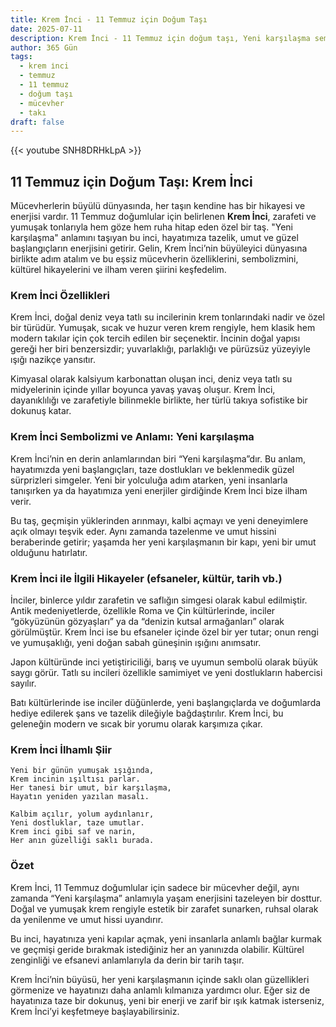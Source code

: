 ```yaml
---
title: Krem İnci - 11 Temmuz için Doğum Taşı
date: 2025-07-11
description: Krem İnci - 11 Temmuz için doğum taşı, Yeni karşılaşma sembolü. Bu özel taşın derin anlamını öğrenin.
author: 365 Gün
tags:
  - krem i̇nci
  - temmuz
  - 11 temmuz
  - doğum taşı
  - mücevher
  - takı
draft: false
---
```


{{< youtube SNH8DRHkLpA >}}

## 11 Temmuz için Doğum Taşı: Krem İnci

Mücevherlerin büyülü dünyasında, her taşın kendine has bir hikayesi ve enerjisi vardır. 11 Temmuz doğumlular için belirlenen **Krem İnci**, zarafeti ve yumuşak tonlarıyla hem göze hem ruha hitap eden özel bir taş. "Yeni karşılaşma" anlamını taşıyan bu inci, hayatımıza tazelik, umut ve güzel başlangıçların enerjisini getirir. Gelin, Krem İnci’nin büyüleyici dünyasına birlikte adım atalım ve bu eşsiz mücevherin özelliklerini, sembolizmini, kültürel hikayelerini ve ilham veren şiirini keşfedelim.

### Krem İnci Özellikleri

Krem İnci, doğal deniz veya tatlı su incilerinin krem tonlarındaki nadir ve özel bir türüdür. Yumuşak, sıcak ve huzur veren krem rengiyle, hem klasik hem modern takılar için çok tercih edilen bir seçenektir. İncinin doğal yapısı gereği her biri benzersizdir; yuvarlaklığı, parlaklığı ve pürüzsüz yüzeyiyle ışığı nazikçe yansıtır.

Kimyasal olarak kalsiyum karbonattan oluşan inci, deniz veya tatlı su midyelerinin içinde yıllar boyunca yavaş yavaş oluşur. Krem İnci, dayanıklılığı ve zarafetiyle bilinmekle birlikte, her türlü takıya sofistike bir dokunuş katar.

### Krem İnci Sembolizmi ve Anlamı: Yeni karşılaşma

Krem İnci’nin en derin anlamlarından biri “Yeni karşılaşma”dır. Bu anlam, hayatımızda yeni başlangıçları, taze dostlukları ve beklenmedik güzel sürprizleri simgeler. Yeni bir yolculuğa adım atarken, yeni insanlarla tanışırken ya da hayatımıza yeni enerjiler girdiğinde Krem İnci bize ilham verir.

Bu taş, geçmişin yüklerinden arınmayı, kalbi açmayı ve yeni deneyimlere açık olmayı teşvik eder. Aynı zamanda tazelenme ve umut hissini beraberinde getirir; yaşamda her yeni karşılaşmanın bir kapı, yeni bir umut olduğunu hatırlatır.

### Krem İnci ile İlgili Hikayeler (efsaneler, kültür, tarih vb.)

İnciler, binlerce yıldır zarafetin ve saflığın simgesi olarak kabul edilmiştir. Antik medeniyetlerde, özellikle Roma ve Çin kültürlerinde, inciler “gökyüzünün gözyaşları” ya da “denizin kutsal armağanları” olarak görülmüştür. Krem İnci ise bu efsaneler içinde özel bir yer tutar; onun rengi ve yumuşaklığı, yeni doğan sabah güneşinin ışığını anımsatır.

Japon kültüründe inci yetiştiriciliği, barış ve uyumun sembolü olarak büyük saygı görür. Tatlı su incileri özellikle samimiyet ve yeni dostlukların habercisi sayılır.

Batı kültürlerinde ise inciler düğünlerde, yeni başlangıçlarda ve doğumlarda hediye edilerek şans ve tazelik dileğiyle bağdaştırılır. Krem İnci, bu geleneğin modern ve sıcak bir yorumu olarak karşımıza çıkar.

### Krem İnci İlhamlı Şiir

```
Yeni bir günün yumuşak ışığında,
Krem incinin ışıltısı parlar.
Her tanesi bir umut, bir karşılaşma,
Hayatın yeniden yazılan masalı.

Kalbim açılır, yolum aydınlanır,
Yeni dostluklar, taze umutlar.
Krem inci gibi saf ve narin,
Her anın güzelliği saklı burada.
```

### Özet

Krem İnci, 11 Temmuz doğumlular için sadece bir mücevher değil, aynı zamanda “Yeni karşılaşma” anlamıyla yaşam enerjisini tazeleyen bir dosttur. Doğal ve yumuşak krem rengiyle estetik bir zarafet sunarken, ruhsal olarak da yenilenme ve umut hissi uyandırır.

Bu inci, hayatınıza yeni kapılar açmak, yeni insanlarla anlamlı bağlar kurmak ve geçmişi geride bırakmak istediğiniz her an yanınızda olabilir. Kültürel zenginliği ve efsanevi anlamlarıyla da derin bir tarih taşır.

Krem İnci’nin büyüsü, her yeni karşılaşmanın içinde saklı olan güzellikleri görmenize ve hayatınızı daha anlamlı kılmanıza yardımcı olur. Eğer siz de hayatınıza taze bir dokunuş, yeni bir enerji ve zarif bir ışık katmak isterseniz, Krem İnci’yi keşfetmeye başlayabilirsiniz.